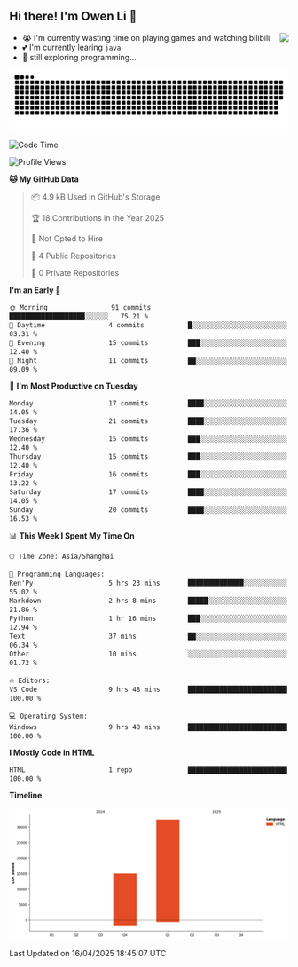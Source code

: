 ## Hi there! I'm Owen Li 👋

<a href="https://github.com/owenllli">
  <img align="right" src="https://github-readme-stats.vercel.app/api/top-langs/?username=owenllli&layout=normal" />
</a>

- 😭 I'm currently wasting time on playing games and watching bilibili
- 💕 I'm currently learing `java`
- 🤔 still exploring programming...

<!--
![Top Langs](https://github-readme-stats.vercel.app/api/top-langs/?username=owenllli&layout=normal)
-->

<picture>
  <source media="(prefers-color-scheme: dark)" srcset="https://raw.githubusercontent.com/owenllli/owenllli/output/github-snake-dark.svg" />
  <source media="(prefers-color-scheme: light)" srcset="https://raw.githubusercontent.com/owenllli/owenllli/output/github-snake.svg" />
  <img alt="github-snake" src="https://raw.githubusercontent.com/owenllli/owenllli/output/github-snake.svg" />
</picture>

<!--START_SECTION:waka-->
![Code Time](http://img.shields.io/badge/Code%20Time-135%20hrs%2048%20mins-blue)

![Profile Views](http://img.shields.io/badge/Profile%20Views-0-blue)

**🐱 My GitHub Data** 

> 📦 4.9 kB Used in GitHub's Storage 
 > 
> 🏆 18 Contributions in the Year 2025
 > 
> 🚫 Not Opted to Hire
 > 
> 📜 4 Public Repositories 
 > 
> 🔑 0 Private Repositories 
 > 
**I'm an Early 🐤** 

```text
🌞 Morning                91 commits          ███████████████████░░░░░░   75.21 % 
🌆 Daytime                4 commits           █░░░░░░░░░░░░░░░░░░░░░░░░   03.31 % 
🌃 Evening                15 commits          ███░░░░░░░░░░░░░░░░░░░░░░   12.40 % 
🌙 Night                  11 commits          ██░░░░░░░░░░░░░░░░░░░░░░░   09.09 % 
```
📅 **I'm Most Productive on Tuesday** 

```text
Monday                   17 commits          ████░░░░░░░░░░░░░░░░░░░░░   14.05 % 
Tuesday                  21 commits          ████░░░░░░░░░░░░░░░░░░░░░   17.36 % 
Wednesday                15 commits          ███░░░░░░░░░░░░░░░░░░░░░░   12.40 % 
Thursday                 15 commits          ███░░░░░░░░░░░░░░░░░░░░░░   12.40 % 
Friday                   16 commits          ███░░░░░░░░░░░░░░░░░░░░░░   13.22 % 
Saturday                 17 commits          ████░░░░░░░░░░░░░░░░░░░░░   14.05 % 
Sunday                   20 commits          ████░░░░░░░░░░░░░░░░░░░░░   16.53 % 
```


📊 **This Week I Spent My Time On** 

```text
🕑︎ Time Zone: Asia/Shanghai

💬 Programming Languages: 
Ren'Py                   5 hrs 23 mins       ██████████████░░░░░░░░░░░   55.02 % 
Markdown                 2 hrs 8 mins        █████░░░░░░░░░░░░░░░░░░░░   21.86 % 
Python                   1 hr 16 mins        ███░░░░░░░░░░░░░░░░░░░░░░   12.94 % 
Text                     37 mins             ██░░░░░░░░░░░░░░░░░░░░░░░   06.34 % 
Other                    10 mins             ░░░░░░░░░░░░░░░░░░░░░░░░░   01.72 % 

🔥 Editors: 
VS Code                  9 hrs 48 mins       █████████████████████████   100.00 % 

💻 Operating System: 
Windows                  9 hrs 48 mins       █████████████████████████   100.00 % 
```

**I Mostly Code in HTML** 

```text
HTML                     1 repo              █████████████████████████   100.00 % 
```



**Timeline**

![Lines of Code chart](https://raw.githubusercontent.com/owenllli/owenllli/main/assets/bar_graph.png)


 Last Updated on 16/04/2025 18:45:07 UTC
<!--END_SECTION:waka-->
